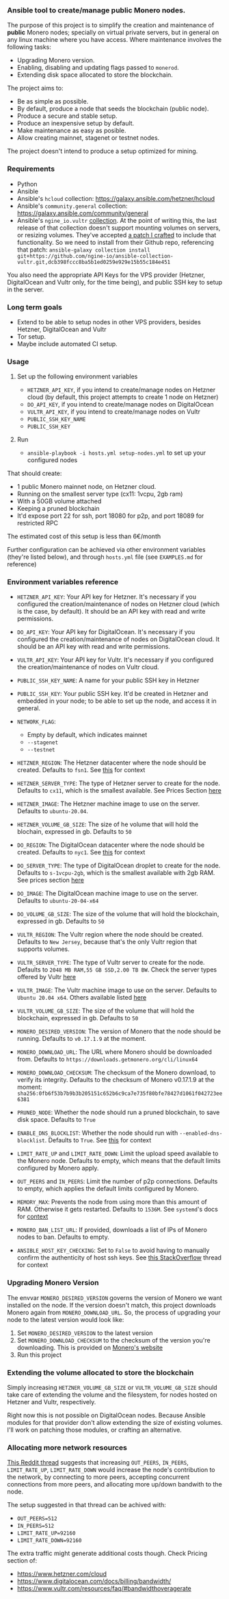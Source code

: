 ### Ansible tool to create/manage public Monero nodes.

The purpose of this project is to simplify the creation and maintenance
of **public** Monero nodes; specially on virtual private servers, but in general
on any linux machine where you have access. Where maintenance involves the
following tasks:

* Upgrading Monero version.
* Enabling, disabling and updating flags passed to `monerod`.
* Extending disk space allocated to store the blockchain.

The project aims to:

* Be as simple as possible.
* By default, produce a node that seeds the blockchain (public node).
* Produce a secure and stable setup.
* Produce an inexpensive setup by default.
* Make maintenance as easy as posible.
* Allow creating mainnet, stagenet or testnet nodes.

The project doesn't intend to produce a setup optimized for mining.

### Requirements

* Python
* Ansible
* Ansible's `hcloud` collection: https://galaxy.ansible.com/hetzner/hcloud
* Ansible's `community.general` collection: https://galaxy.ansible.com/community/general
* Ansible's `ngine_io.vultr` [collection](https://github.com/ngine-io/ansible-collection-vultr).
At the point of writing this, the last release of that collection doesn't support mounting volumes
on servers, or resizing volumes. They've accepted [a patch I crafted](https://github.com/ngine-io/ansible-collection-vultr/commit/dcb398fccc8ba5b1ed0259e929e15b55c184e451) to include that functionality. So we
need to install from their Github repo, referencing that patch: `ansible-galaxy collection install git+https://github.com/ngine-io/ansible-collection-vultr.git,dcb398fccc8ba5b1ed0259e929e15b55c184e451`

You also need the appropriate API Keys for the VPS provider (Hetzner, DigitalOcean and Vultr only,
for the time being), and public SSH key to setup in the server.

### Long term goals

* Extend to be able to setup nodes in other VPS providers, besides Hetzner, DigitalOcean and Vultr
* Tor setup.
* Maybe include automated CI setup.

### Usage

1. Set up the following environment variables

    * `HETZNER_API_KEY`, if you intend to create/manage nodes on Hetzner cloud (by default, this project attempts to create 1 node on Hetzner)
    * `DO_API_KEY`, if you intend to create/manage nodes on DigitalOcean
    * `VULTR_API_KEY`, if you intend to create/manage nodes on Vultr
    * `PUBLIC_SSH_KEY_NAME`
    * `PUBLIC_SSH_KEY`

2. Run

    * `ansible-playbook -i hosts.yml setup-nodes.yml` to set up your configured nodes

That should create:

* 1 public Monero mainnet node, on Hetzner cloud.
* Running on the smallest server type (cx11: 1vcpu, 2gb ram)
* With a 50GB volume attached
* Keeping a pruned blockchain
* It'd expose port 22 for ssh, port 18080 for p2p, and port 18089 for restricted RPC

The estimated cost of this setup is less than 6€/month

Further configuration can be achieved via other environment variables (they're
listed below), and through `hosts.yml` file (see `EXAMPLES.md` for reference)

### Environment variables reference

* `HETZNER_API_KEY`: Your API key for Hetzner. It's necessary if you configured
the creation/maintenance of nodes on Hetzner cloud (which is the case, by default).
It should be an API key with read and write permissions.

* `DO_API_KEY`: Your API key for DigitalOcean. It's necessary if you configured
the creation/maintenance of nodes on DigitalOcean cloud.
It should be an API key with read and write permissions.

* `VULTR_API_KEY`: Your API key for Vultr. It's necessary if you configured
the creation/maintenance of nodes on Vultr cloud.

* `PUBLIC_SSH_KEY_NAME`: A name for your public SSH key in Hetzner

* `PUBLIC_SSH_KEY`: Your public SSH key. It'd be created in Hetzner and
embedded in your node; to be able to set up the node, and access it
in general.

* `NETWORK_FLAG`:
    
    * Empty by default, which indicates mainnet
    * `--stagenet`
    * `--testnet`

* `HETZNER_REGION`: The Hetzner datacenter where the node should be created.
Defaults to `fsn1`. See [this](https://docs.hetzner.com/general/others/data-centers-and-connection/) for context

* `HETZNER_SERVER_TYPE`: The type of Hetzner server to create for the node.
Defaults to `cx11`, which is the smallest available. See Prices Section
[here](https://www.hetzner.com/cloud)

* `HETZNER_IMAGE`: The Hetzner machine image to use on the server. Defaults
to `ubuntu-20.04`.

* `HETZNER_VOLUME_GB_SIZE`: The size of he volume that will hold the blochain,
expressed in gb. Defaults to `50`

* `DO_REGION`: The DigitalOcean datacenter where the node should be created.
Defaults to `nyc1`. See [this](https://www.digitalocean.com/docs/platform/availability-matrix/) for context

* `DO_SERVER_TYPE`: The type of DigitalOcean droplet to create for the node.
Defaults to `s-1vcpu-2gb`, which is the smallest available with 2gb RAM.
See prices section [here](https://www.digitalocean.com/pricing/)

* `DO_IMAGE`: The DigitalOcean machine image to use on the server. Defaults
to `ubuntu-20-04-x64`

* `DO_VOLUME_GB_SIZE`: The size of the volume that will hold the blockchain,
expressed in gb. Defaults to `50`

* `VULTR_REGION`: The Vultr region where the node should be created. Defaults to
`New Jersey`, because that's the only Vultr region that supports volumes.

* `VULTR_SERVER_TYPE`: The type of Vultr server to create for the node. Defaults
to `2048 MB RAM,55 GB SSD,2.00 TB BW`. Check the server types offered by Vultr
[here](https://api.vultr.com/v1/plans/list)

* `VULTR_IMAGE`: The Vultr machine image to use on the server. Defaults to
`Ubuntu 20.04 x64`. Others available listed [here](https://api.vultr.com/v1/os/list)

* `VULTR_VOLUME_GB_SIZE`: The size of the volume that will hold the blockchain,
expressed in gb. Defaults to `50`

* `MONERO_DESIRED_VERSION`: The version of Monero that the node should be running.
Defaults to `v0.17.1.9` at the moment.

* `MONERO_DOWNLOAD_URL`: The URL where Monero should be downloaded from. Defaults
to `https://downloads.getmonero.org/cli/linux64`

* `MONERO_DOWNLOAD_CHECKSUM`: The checksum of the Monero download, to verify
its integrity. Defaults to the checksum of Monero v0.17.1.9 at the moment:
`sha256:0fb6f53b7b9b3b205151c652b6c9ca7e735f80bfe78427d1061f042723ee6381`

* `PRUNED_NODE`: Whether the node should run a pruned blockchain, to
save disk space. Defaults to `True`

* `ENABLE_DNS_BLOCKLIST`: Whether the node should run with `--enabled-dns-blocklist`.
Defaults to `True`. See [this](https://github.com/monero-project/monero/pull/7139)
for context

* `LIMIT_RATE_UP` and `LIMIT_RATE_DOWN`: Limit the upload speed available to the Monero node. Defaults to empty, which means that the default limits configured
by Monero apply.

* `OUT_PEERS` and `IN_PEERS`: Limit the number of p2p connections. Defaults
to empty, which applies the default limits configured by Monero.

* `MEMORY_MAX`: Prevents the node from using more than this amount of RAM.
Otherwise it gets restarted. Defaults to `1536M`. See `systemd`'s docs for
[context](https://manpages.debian.org/testing/systemd/systemd.resource-control.5.en.html)

* `MONERO_BAN_LIST_URL`: If provided, downloads a list of IPs of Monero nodes
to ban. Defaults to empty.

* `ANSIBLE_HOST_KEY_CHECKING`: Set to `False` to avoid having to manually confirm
the authenticity of host ssh keys. See [this StackOverflow](https://stackoverflow.com/questions/32297456/how-to-ignore-ansible-ssh-authenticity-checking)
thread for context

### Upgrading Monero Version

The envvar `MONERO_DESIRED_VERSION` governs the version of Monero we want
installed on the node. If the version doesn't match, this project downloads
Monero again from `MONERO_DOWNLOAD_URL`. So, the process of upgrading your
node to the latest version would look like:

1. Set `MONERO_DESIRED_VERSION` to the latest version
2. Set `MONERO_DOWNLOAD_CHECKSUM` to the checksum of the version you're
downloading. This is provided on [Monero's website](https://www.getmonero.org/downloads/)
3. Run this project

### Extending the volume allocated to store the blockchain

Simply increasing `HETZNER_VOLUME_GB_SIZE` or `VULTR_VOLUME_GB_SIZE` should take
care of extending the volume and the filesystem, for nodes hosted on Hetzner
and Vultr, respectively.

Right now this is not possible on DigitalOcean nodes. Because Ansible modules
for that provider don't allow extending the size of existing volumes. I'll
work on patching those modules, or crafting an alternative.

### Allocating more network resources

[This Reddit thread](https://www.reddit.com/r/Monero/comments/ko51jj/running_a_public_node_data_transfer_rate_limits/) suggests that increasing
`OUT_PEERS`, `IN_PEERS`, `LIMIT_RATE_UP`, `LIMIT_RATE_DOWN` would increase
the node's contribution to the network, by connecting to more peers, accepting
concurrent connections from more peers, and allocating more up/down bandwith
to the node.

The setup suggested in that thread can be achived with:

* `OUT_PEERS=512`
* `IN_PEERS=512`
* `LIMIT_RATE_UP=92160`
* `LIMIT_RATE_DOWN=92160`

The extra traffic might generate additional costs though. Check Pricing section of:

* https://www.hetzner.com/cloud
* https://www.digitalocean.com/docs/billing/bandwidth/
* https://www.vultr.com/resources/faq/#bandwidthoveragerate